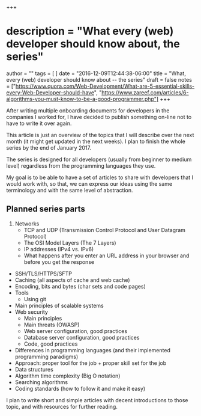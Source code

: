 +++
# description = "What every (web) developer should know about, the series"
author = ""
tags = [
]
date = "2016-12-09T12:44:38-06:00"
title = "What, every (web) developer should know about -- the series"
draft = false
notes = ["https://www.quora.com/Web-Development/What-are-5-essential-skills-every-Web-Developer-should-have", "https://www.zareef.com/articles/6-algorithms-you-must-know-to-be-a-good-programmer.php"]
+++

After writing multiple onboarding documents for developers in the companies I worked for, I have decided to publish something on-line not to have to write it over again.

This article is just an overview of the topics that I will describe over the next month (it might get updated in the next weeks). I plan to finish the whole series by the end of January 2017.

The series is designed for all developers (usually from beginner to medium level) regardless from the programming languages they use.

My goal is to be able to have a set of articles to share with developers that I would work with, so that, we can express our ideas using the same terminology and with the same level of abstraction.

## Planned series parts

1. Networks
    * TCP and UDP (Transmission Control Protocol and User Datagram Protocol)
    - The OSI Model Layers (The 7 Layers)
    - IP addresses (IPv4 vs. IPv6)
    - What happens after you enter an URL address in your browser and before you get the response
- SSH/TLS/HTTPS/SFTP
- Caching (all aspects of cache and web cache)
- Encoding, bits and bytes (char sets and code pages)
- Tools
    - Using git
- Main principles of scalable systems
- Web security
    - Main principles
    - Main threats (OWASP)
    - Web server configuration, good practices
    - Database server configuration, good practices
    - Code, good practices
- Differences in programming languages (and their implemented programming paradigms)
- Approach: proper tool for the job + proper skill set for the job
- Data structures
- Algorithm time complexity (Big O notation)
- Searching algorithms
- Coding standards (how to follow it and make it easy)

I plan to write short and simple articles with decent introductions to those topic, and with resources for further reading.
